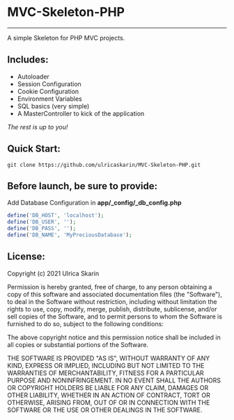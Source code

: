 # MVC-Skeleton-PHP
---
A simple Skeleton for PHP MVC projects.

## Includes:
- Autoloader
- Session Configuration
- Cookie Configuration
- Environment Variables
- SQL basics (very simple)
- A MasterController to kick of the application

*The rest is up to you!*

## Quick Start:
```
git clone https://github.com/ulricaskarin/MVC-Skeleton-PHP.git
```
## Before launch, be sure to provide:
Add Database Configuration in **app/_config/_db_config.php**

```php
define('DB_HOST', 'localhost');
define('DB_USER', '');
define('DB_PASS', '');
define('DB_NAME', 'MyPreciousDatabase');
```

## License:
Copyright (c) 2021 Ulrica Skarin

Permission is hereby granted, free of charge, to any person obtaining
a copy of this software and associated documentation files (the
"Software"), to deal in the Software without restriction, including
without limitation the rights to use, copy, modify, merge, publish,
distribute, sublicense, and/or sell copies of the Software, and to
permit persons to whom the Software is furnished to do so, subject to
the following conditions:

The above copyright notice and this permission notice shall be
included in all copies or substantial portions of the Software.

THE SOFTWARE IS PROVIDED "AS IS", WITHOUT WARRANTY OF ANY KIND,
EXPRESS OR IMPLIED, INCLUDING BUT NOT LIMITED TO THE WARRANTIES OF
MERCHANTABILITY, FITNESS FOR A PARTICULAR PURPOSE AND
NONINFRINGEMENT. IN NO EVENT SHALL THE AUTHORS OR COPYRIGHT HOLDERS BE
LIABLE FOR ANY CLAIM, DAMAGES OR OTHER LIABILITY, WHETHER IN AN ACTION
OF CONTRACT, TORT OR OTHERWISE, ARISING FROM, OUT OF OR IN CONNECTION
WITH THE SOFTWARE OR THE USE OR OTHER DEALINGS IN THE SOFTWARE.
